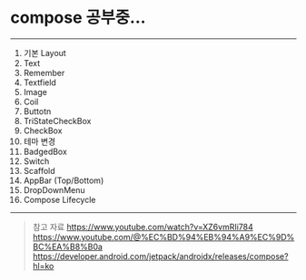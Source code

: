 # compose 공부중...
---
1. 기본 Layout
2. Text
3. Remember
4. Textfield
5. Image
6. Coil
7. Buttotn
8. TriStateCheckBox
9. CheckBox
10. 테마 변경
11. BadgedBox
12. Switch
13. Scaffold
14. AppBar (Top/Bottom)
15. DropDownMenu
16. Compose Lifecycle
---
> 참고 자료
> https://www.youtube.com/watch?v=XZ6vmRIi784
> https://www.youtube.com/@%EC%BD%94%EB%94%A9%EC%9D%BC%EA%B8%B0a
> https://developer.android.com/jetpack/androidx/releases/compose?hl=ko
